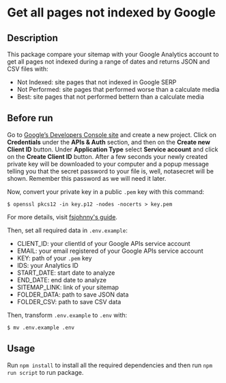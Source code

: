 # Get all pages not indexed by Google

## Description

 This package compare your sitemap with your Google Analytics account to get all pages not indexed during a range of dates and returns JSON and CSV files with:

 * Not Indexed: site pages that not indexed in Google SERP
 * Not Performed: site pages that performed worse than a calculate media
 * Best: site pages that not performed bettern than a calculate media

## Before run

Go to [Google’s Developers Console site](https://console.developers.google.com/) and create a new project.
Click on **Credentials** under the **APIs & Auth** section, and then on the **Create new Client ID** button. 
Under **Application Type** select **Service account** and click on the **Create Client ID** button. 
After a few seconds your newly created private key will be downloaded to your computer and a popup message telling you that the secret password to your file is, well, notasecret will be shown. Remember this password as we will need it later. 

Now, convert your private key in a public `.pem` key with this command:

```
$ openssl pkcs12 -in key.p12 -nodes -nocerts > key.pem
```

For more details, visit [fsjohnny's guide](https://medium.com/@fsjohnny/using-google-analytics-api-with-node-js-eb1f5af3375a).

Then, set all required data in `.env.example`:

* CLIENT_ID: your clientId of your Google APIs service account
* EMAIL: your email registered of your Google APIs service account
* KEY: path of your `.pem` key
* IDS: your Analytics ID
* START_DATE: start date to analyze
* END_DATE: end date to analyze
* SITEMAP_LINK: link of your sitemap
* FOLDER_DATA: path to save JSON data
* FOLDER_CSV: path to save CSV data

Then, transform `.env.example` to `.env` with:

```
$ mv .env.example .env
```

## Usage

Run `npm install` to install all the required dependencies and then run `npm run script` to run package.
